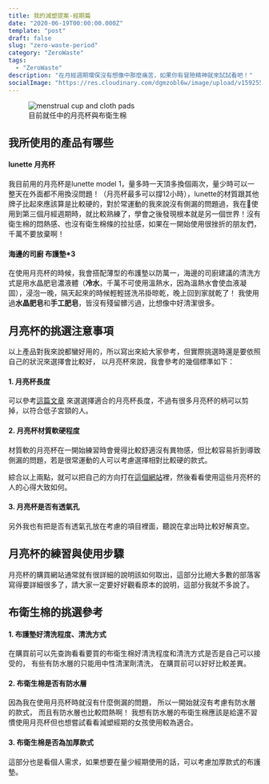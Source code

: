 ```yaml
---
title: 我的減塑提案-經期篇
date: "2020-06-19T00:00:00.000Z"
template: "post"
draft: false
slug: "zero-waste-period"
category: "ZeroWaste"
tags:
  - "ZeroWaste"
description: "在月經週期環保沒有想像中那麼痛苦，如果你有冒險精神就來試試看吧！"
socialImage: "https://res.cloudinary.com/dgmzobl6w/image/upload/v1592556560/gatsby-blog/posts/zerowaste/period_wqjdo6.jpg"
---
```


<figure class="float-right" >
	<img src="https://res.cloudinary.com/dgmzobl6w/image/upload/v1592556560/gatsby-blog/posts/zerowaste/period_wqjdo6.jpg" alt="menstrual cup and cloth pads">
	<figcaption>目前就任中的月亮杯與布衛生棉</figcaption>
</figure>


## 我所使用的產品有哪些
#### lunette 月亮杯
我目前用的月亮杯是lunette model 1，量多時一天頂多換個兩次，量少時可以一整天在外面都不用換沒問題！（月亮杯最多可以撐12小時），lunette的材質跟其他牌子比起來應該算是比較硬的，對於常運動的我來說沒有側漏的問題過，我在使用到第三個月經週期時，就比較熟練了，學會之後發現根本就是另一個世界！沒有衛生棉的悶熱感、也沒有衛生棉條的拉扯感，如果在一開始使用很挫折的朋友們，千萬不要放棄啊！

#### 海邊的司廚 布護墊*3
在使用月亮杯的時候，我會搭配薄型的布護墊以防萬一，海邊的司廚建議的清洗方式是用水晶肥皂濃液體（**冷水**，千萬不可使用溫熱水，因為溫熱水會使血液凝固），浸泡一晚，隔天起來的時候輕輕搓洗吊掛晾乾，晚上回到家就乾了！
我使用過**水晶肥皂**和**手工肥皂**，皆沒有殘留髒污過，比想像中好清潔很多。

## 月亮杯的挑選注意事項
以上產品對我來說都蠻好用的，所以寫出來給大家參考，但實際挑選時還是要依照自己的狀況來選擇會比較好，
以月亮杯來說，我會參考的幾個標準如下：

#### 1. 月亮杯長度
可以參考[這篇文章](https://menstrualcupreviews.net/high-or-low-cervix/) 來選選擇適合的月亮杯長度，不過有很多月亮杯的柄可以剪掉，以符合低子宮頸的人。

#### 2. 月亮杯材質軟硬程度
材質軟的月亮杯在一開始練習時會覺得比較舒適沒有異物感，但比較容易折到導致側漏的問題，若是很常運動的人可以考慮選擇相對比較硬的款式。

綜合以上兩點，就可以把自己的方向打在[這個網站](https://menstrualcupreviews.net/comparison/)裡，然後看看使用這些月亮杯的人的心得大致如何。

#### 3. 月亮杯是否有透氣孔
另外我也有把是否有透氣孔放在考慮的項目裡面，聽說在拿出時比較好解真空。

## 月亮杯的練習與使用步驟
月亮杯的購買網站通常就有很詳細的說明該如何取出，這部分比絕大多數的部落客寫得要詳細很多了，請大家一定要好好觀看原本的說明，這部分我就不多說了。

## 布衛生棉的挑選參考
#### 1. 布護墊好清洗程度、清洗方式
在購買前可以先查詢看看要買的布衛生棉好清洗程度和清洗方式是否是自己可以接受的，
有些有防水層的只能用中性清潔劑清洗，
在購買前可以好好比較差異。

#### 2. 布衛生棉是否有防水層
因為我在使用月亮杯時就沒有什麼側漏的問題，
所以一開始就沒有考慮有防水層的款式，
而且有防水層也比較悶熱啊！
我想有防水層的布衛生棉應該是給還不習慣使用月亮杯但也想嘗試看看減塑經期的女孩使用較為適合。

#### 3. 布衛生棉是否為加厚款式
這部分也是看個人需求，如果想要在量少經期使用的話，可以考慮加厚款式的布護墊。